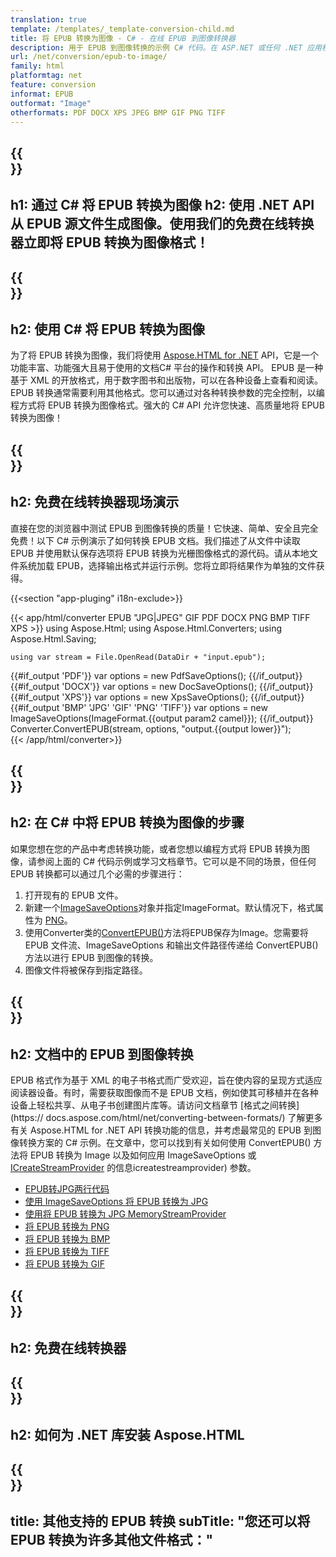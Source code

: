 ```yaml
---
translation: true
template: /templates/_template-conversion-child.md
title: 将 EPUB 转换为图像 - C# - 在线 EPUB 到图像转换器
description: 用于 EPUB 到图像转换的示例 C# 代码。在 ASP.NET 或任何 .NET 应用程序中轻松使用转换器 API。免费试用在线 EPUB 到图像转换器！
url: /net/conversion/epub-to-image/
family: html
platformtag: net
feature: conversion
informat: EPUB
outformat: "Image"
otherformats: PDF DOCX XPS JPEG BMP GIF PNG TIFF
---
```


{{<section banner>}}
---
h1: 通过 C# 将 EPUB 转换为图像
h2: 使用 .NET API 从 EPUB 源文件生成图像。使用我们的免费在线转换器立即将 EPUB 转换为图像格式！
---

{{<section overview>}}
---
h2: 使用 C# 将 EPUB 转换为图像
---

为了将 EPUB 转换为图像，我们将使用 [Aspose.HTML for .NET](https://products.aspose.com/html/net/) API，它是一个功能丰富、功能强大且易于使用的文档C# 平台的操作和转换 API。 EPUB 是一种基于 XML 的开放格式，用于数字图书和出版物，可以在各种设备上查看和阅读。 EPUB 转换通常需要利用其他格式。您可以通过对各种转换参数的完全控制，以编程方式将 EPUB 转换为图像格式。强大的 C# API 允许您快速、高质量地将 EPUB 转换为图像！

{{<section demos>}}
---
h2: 免费在线转换器现场演示
---

直接在您的浏览器中测试 EPUB 到图像转换的质量！它快速、简单、安全且完全免费！以下 C# 示例演示了如何转换 EPUB 文档。我们描述了从文件中读取 EPUB 并使用默认保存选项将 EPUB 转换为光栅图像格式的源代码。请从本地文件系统加载 EPUB，选择输出格式并运行示例。您将立即将结果作为单独的文件获得。

{{<section "app-pluging" i18n-exclude>}}

{{< app/html/converter EPUB "JPG|JPEG" GIF PDF DOCX PNG BMP TIFF XPS >}}
using Aspose.Html;
using Aspose.Html.Converters;
using Aspose.Html.Saving;

    using var stream = File.OpenRead(DataDir + "input.epub");
{{#if_output 'PDF'}}
    var options = new PdfSaveOptions();
{{/if_output}}
{{#if_output 'DOCX'}}
    var options = new DocSaveOptions();
{{/if_output}}
{{#if_output 'XPS'}}
    var options = new XpsSaveOptions();
{{/if_output}}
{{#if_output 'BMP' 'JPG' 'GIF' 'PNG' 'TIFF'}}
    var options = new ImageSaveOptions(ImageFormat.{{output param2 camel}});
{{/if_output}}
    Converter.ConvertEPUB(stream, options, "output.{{output lower}}");   
{{< /app/html/converter>}}


{{<section steps>}}
---
h2: 在 C# 中将 EPUB 转换为图像的步骤
---

如果您想在您的产品中考虑转换功能，或者您想以编程方式将 EPUB 转换为图像，请参阅上面的 C# 代码示例或学习文档章节。它可以是不同的场景，但任何 EPUB 转换都可以通过几个必需的步骤进行：

1. 打开现有的 EPUB 文件。
1. 新建一个[ImageSaveOptions](https://reference.aspose.com/html/net/aspose.html.saving/imagesaveoptions/)对象并指定ImageFormat。默认情况下，格式属性为 [PNG](https://reference.aspose.com/html/net/aspose.html.rendering.image/imageformat/)。
1. 使用Converter类的[ConvertEPUB()](https://reference.aspose.com/html/net/aspose.html.converters/converter/convertepub/)方法将EPUB保存为Image。您需要将 EPUB 文件流、ImageSaveOptions 和输出文件路径传递给 ConvertEPUB() 方法以进行 EPUB 到图像的转换。
1. 图像文件将被保存到指定路径。




{{<section documentation>}}
---
h2: 文档中的 EPUB 到图像转换
---

EPUB 格式作为基于 XML 的电子书格式而广受欢迎，旨在使内容的呈现方式适应阅读器设备。有时，需要获取图像而不是 EPUB 文档，例如使其可移植并在各种设备上轻松共享、从电子书创建图片库等。请访问文档章节 [格式之间转换](https:// docs.aspose.com/html/net/converting-between-formats/) 了解更多有关 Aspose.HTML for .NET API 转换功能的信息，并考虑最常见的 EPUB 到图像转换方案的 C# 示例。在文章中，您可以找到有关如何使用 ConvertEPUB() 方法将 EPUB 转换为 Image 以及如何应用 ImageSaveOptions 或 [ICreateStreamProvider](https://reference.aspose.com/html/net/aspose.html.io/) 的信息icreatestreamprovider) 参数。

  - <a href="https://docs.aspose.com/html/net/converting-between-formats/epub-to-jpg/#epub-to-jpg-by-two-lines-of-code" target="_blank">EPUB转JPG两行代码</a>
  - <a href="https://docs.aspose.com/html/net/converting-between-formats/epub-to-jpg/#convert-epub-to-jpg-using-imagesaveoptions" target="_blank" >使用 ImageSaveOptions 将 EPUB 转换为 JPG</a>
  - <a href="https://docs.aspose.com/html/net/converting-between-formats/epub-to-jpg/#output-stream-providers" target="_blank">使用将 EPUB 转换为 JPG MemoryStreamProvider</a>
  - <a href="https://docs.aspose.com/html/net/converting-between-formats/epub-to-png/" target="_blank">将 EPUB 转换为 PNG</a>
  - <a href="https://docs.aspose.com/html/net/converting-between-formats/epub-to-bmp/" target="_blank">将 EPUB 转换为 BMP</a>
  - <a href="https://docs.aspose.com/html/net/converting-between-formats/epub-to-tiff/" target="_blank">将 EPUB 转换为 TIFF</a>
  - <a href="https://docs.aspose.com/html/net/converting-between-formats/epub-to-gif/" target="_blank">将 EPUB 转换为 GIF</a>



{{<section online-converters>}}
---
h2: 免费在线转换器
---

{{<section get-started>}}
---
h2: 如何为 .NET 库安装 Aspose.HTML
---

{{<section other-conversions>}}
---
title: 其他支持的 EPUB 转换
subTitle: "您还可以将 EPUB 转换为许多其他文件格式："
---